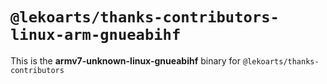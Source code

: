 # `@lekoarts/thanks-contributors-linux-arm-gnueabihf`

This is the **armv7-unknown-linux-gnueabihf** binary for `@lekoarts/thanks-contributors`
